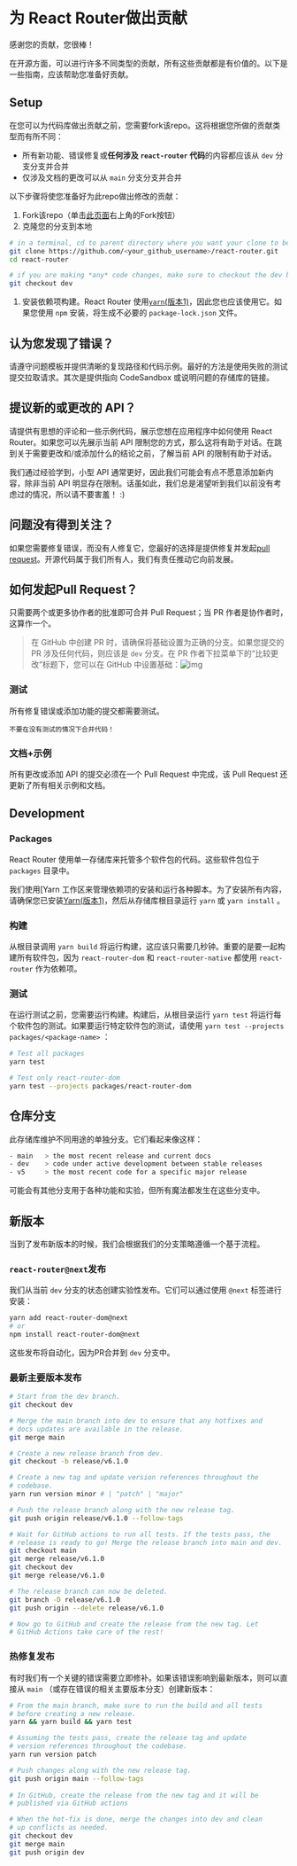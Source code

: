 #  为 React Router做出贡献

感谢您的贡献，您很棒！

在开源方面，可以进行许多不同类型的贡献，所有这些贡献都是有价值的。以下是一些指南，应该帮助您准备好贡献。

## Setup

在您可以为代码库做出贡献之前，您需要fork该repo。这将根据您所做的贡献类型而有所不同：

- 所有新功能、错误修复或**任何涉及 `react-router` 代码**的内容都应该从 `dev` 分支分支并合并
- 仅涉及文档的更改可以从 `main` 分支分支并合并

以下步骤将使您准备好为此repo做出修改的贡献：

1. Fork该repo（单击[此页面](https://github.com/remix-run/react-router)右上角的Fork按钮）
2. 克隆您的分支到本地

```bash
# in a terminal, cd to parent directory where you want your clone to be, then
git clone https://github.com/<your_github_username>/react-router.git
cd react-router

# if you are making *any* code changes, make sure to checkout the dev branch
git checkout dev
```

1. 安装依赖项构建。React Router 使用[`yarn`(版本1)](https://classic.yarnpkg.com/lang/en/docs/install)，因此您也应该使用它。如果您使用 `npm` 安装，将生成不必要的 `package-lock.json` 文件。

## 认为您发现了错误？

请遵守问题模板并提供清晰的复现路径和代码示例。最好的方法是使用失败的测试提交拉取请求。其次是提供指向 CodeSandbox 或说明问题的存储库的链接。

## 提议新的或更改的 API？

请提供有思想的评论和一些示例代码，展示您想在应用程序中如何使用 React Router。如果您可以先展示当前 API 限制您的方式，那么这将有助于对话。在跳到关于需要更改和/或添加什么的结论之前，了解当前 API 的限制有助于对话。

我们通过经验学到，小型 API 通常更好，因此我们可能会有点不愿意添加新内容，除非当前 API 明显存在限制。话虽如此，我们总是渴望听到我们以前没有考虑过的情况，所以请不要害羞！ :)

## 问题没有得到关注？

如果您需要修复错误，而没有人修复它，您最好的选择是提供修复并发起[pull request](https://help.github.com/en/github/collaborating-with-issues-and-pull-requests/creating-a-pull-request)。开源代码属于我们所有人，我们有责任推动它向前发展。

## 如何发起Pull Request？

只需要两个或更多协作者的批准即可合并 Pull Request；当 PR 作者是协作者时，这算作一个。

> 在 GitHub 中创建 PR 时，请确保将基础设置为正确的分支。如果您提交的 PR 涉及任何代码，则应该是 `dev` 分支。在 PR 作者下拉菜单下的“比较更改”标题下，您可以在 GitHub 中设置基础：![img](https://raw.githubusercontent.com/remix-run/react-router/main/static/base-branch.png)
>

### 测试

所有修复错误或添加功能的提交都需要测试。

<blink>` 不要在没有测试的情况下合并代码！ `</blink>

### 文档+示例

所有更改或添加 API 的提交必须在一个 Pull Request 中完成，该 Pull Request 还更新了所有相关示例和文档。

## Development

### Packages

React Router 使用单一存储库来托管多个软件包的代码。这些软件包位于 `packages` 目录中。

我们使用[Yarn 工作区来管理依赖项的安装和运行各种脚本。为了安装所有内容，请确保您已安装[Yarn(版本1)](https://classic.yarnpkg.com/lang/en/docs/install)，然后从存储库根目录运行 `yarn` 或 `yarn install` 。

### 构建

从根目录调用 `yarn build` 将运行构建，这应该只需要几秒钟。重要的是要一起构建所有软件包，因为 `react-router-dom` 和 `react-router-native` 都使用 `react-router` 作为依赖项。

### 测试

在运行测试之前，您需要运行构建。构建后，从根目录运行 `yarn test` 将运行每个软件包的测试。如果要运行特定软件包的测试，请使用 `yarn test --projects packages/<package-name>` ：

```bash
# Test all packages
yarn test

# Test only react-router-dom
yarn test --projects packages/react-router-dom
```

## 仓库分支

此存储库维护不同用途的单独分支。它们看起来像这样：

```bash
- main   > the most recent release and current docs
- dev    > code under active development between stable releases
- v5     > the most recent code for a specific major release
```

可能会有其他分支用于各种功能和实验，但所有魔法都发生在这些分支中。

## 新版本

当到了发布新版本的时候，我们会根据我们的分支策略遵循一个基于流程。

### `react-router@next`发布

我们从当前 `dev` 分支的状态创建实验性发布。它们可以通过使用 `@next` 标签进行安装：

```bash
yarn add react-router-dom@next
# or
npm install react-router-dom@next
```

这些发布将自动化，因为PR合并到 `dev` 分支中。

### 最新主要版本发布

```bash
# Start from the dev branch.
git checkout dev

# Merge the main branch into dev to ensure that any hotfixes and
# docs updates are available in the release.
git merge main

# Create a new release branch from dev.
git checkout -b release/v6.1.0

# Create a new tag and update version references throughout the
# codebase.
yarn run version minor # | "patch" | "major"

# Push the release branch along with the new release tag.
git push origin release/v6.1.0 --follow-tags

# Wait for GitHub actions to run all tests. If the tests pass, the
# release is ready to go! Merge the release branch into main and dev.
git checkout main
git merge release/v6.1.0
git checkout dev
git merge release/v6.1.0

# The release branch can now be deleted.
git branch -D release/v6.1.0
git push origin --delete release/v6.1.0

# Now go to GitHub and create the release from the new tag. Let
# GitHub Actions take care of the rest!
```

### 热修复发布

有时我们有一个关键的错误需要立即修补。如果该错误影响到最新版本，则可以直接从 `main` （或存在错误的相关主要版本分支）创建新版本：

```bash
# From the main branch, make sure to run the build and all tests
# before creating a new release.
yarn && yarn build && yarn test

# Assuming the tests pass, create the release tag and update
# version references throughout the codebase.
yarn run version patch

# Push changes along with the new release tag.
git push origin main --follow-tags
 
# In GitHub, create the release from the new tag and it will be
# published via GitHub actions

# When the hot-fix is done, merge the changes into dev and clean
# up conflicts as needed.
git checkout dev
git merge main
git push origin dev
```